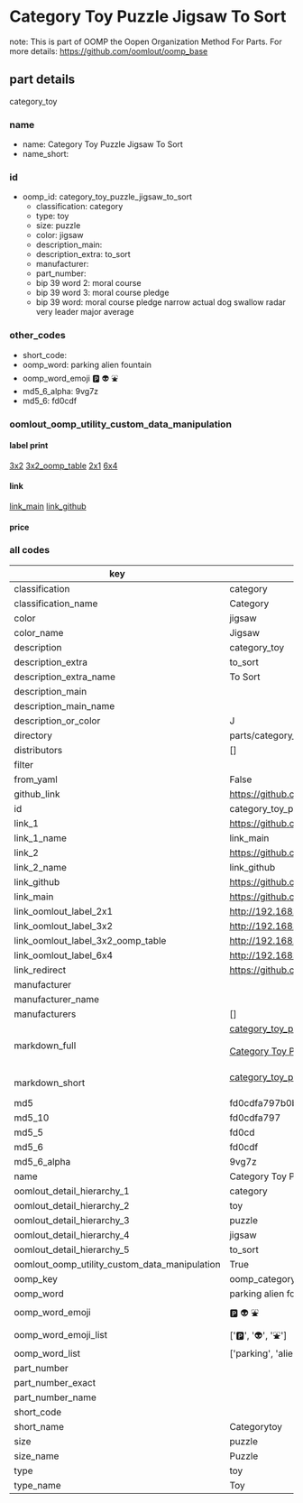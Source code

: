 # Category Toy Puzzle Jigsaw To Sort  

note: This is part of OOMP the Oopen Organization Method For Parts. For more details: https://github.com/oomlout/oomp_base

##  part details
  



category_toy



### name
* name: Category Toy Puzzle Jigsaw To Sort
* name_short: 
### id
* oomp_id: category_toy_puzzle_jigsaw_to_sort
  * classification: category
  * type: toy
  * size: puzzle
  * color: jigsaw
  * description_main: 
  * description_extra: to_sort
  * manufacturer: 
  * part_number: 
  * bip 39 word 2: moral course
  * bip 39 word 3: moral course pledge
  * bip 39 word: moral course pledge narrow actual dog swallow radar very leader major average

### other_codes
* short_code: 
* oomp_word: parking alien fountain
* oomp_word_emoji :parking: :alien: :fountain:
* md5_6_alpha: 9vg7z
* md5_6: fd0cdf






### oomlout_oomp_utility_custom_data_manipulation
#### label print
[3x2](http://192.168.1.245:1112/?label=oomp%209vg7z)
[3x2_oomp_table](http://192.168.1.108:1112/?label=oomp%209vg7z)
[2x1](http://192.168.1.242:1112/?label=oomp%209vg7z)
[6x4](http://192.168.1.55:1112/?label=oomp%209vg7z)    

#### link

[link_main](https://github.com/oomlout/oomlout_oomp_version_1_messy/tree/main/parts/category_toy_puzzle_jigsaw_to_sort) [link_github](https://github.com/oomlout/oomlout_oomp_version_1_messy/tree/main/parts/category_toy_puzzle_jigsaw_to_sort)                             

#### price







### all codes 
| key | value |  
| --- | --- |  
| classification | category |  
| classification_name | Category |  
| color | jigsaw |  
| color_name | Jigsaw |  
| description | category_toy |  
| description_extra | to_sort |  
| description_extra_name | To Sort |  
| description_main |  |  
| description_main_name |  |  
| description_or_color | J  |  
| directory | parts/category_toy_puzzle_jigsaw_to_sort |  
| distributors | [] |  
| filter |  |  
| from_yaml | False |  
| github_link | https://github.com/oomlout/oomlout_oomp_part_src/tree/main/parts/category_toy_puzzle_jigsaw_to_sort |  
| id | category_toy_puzzle_jigsaw_to_sort |  
| link_1 | https://github.com/oomlout/oomlout_oomp_version_1_messy/tree/main/parts/category_toy_puzzle_jigsaw_to_sort |  
| link_1_name | link_main |  
| link_2 | https://github.com/oomlout/oomlout_oomp_version_1_messy/tree/main/parts/category_toy_puzzle_jigsaw_to_sort |  
| link_2_name | link_github |  
| link_github | https://github.com/oomlout/oomlout_oomp_version_1_messy/tree/main/parts/category_toy_puzzle_jigsaw_to_sort |  
| link_main | https://github.com/oomlout/oomlout_oomp_version_1_messy/tree/main/parts/category_toy_puzzle_jigsaw_to_sort |  
| link_oomlout_label_2x1 | http://192.168.1.242:1112/?label=oomp%209vg7z |  
| link_oomlout_label_3x2 | http://192.168.1.245:1112/?label=oomp%209vg7z |  
| link_oomlout_label_3x2_oomp_table | http://192.168.1.108:1112/?label=oomp%209vg7z |  
| link_oomlout_label_6x4 | http://192.168.1.55:1112/?label=oomp%209vg7z |  
| link_redirect | https://github.com/oomlout/oomlout_oomp_version_1_messy/tree/main/parts/category_toy_puzzle_jigsaw_to_sort |  
| manufacturer |  |  
| manufacturer_name |  |  
| manufacturers | [] |  
| markdown_full | [category_toy_puzzle_jigsaw_to_sort](none)<br>[](none)<br>[Category Toy Puzzle Jigsaw To Sort](none)<br><br> |  
| markdown_short | [category_toy_puzzle_jigsaw_to_sort](none)<br><br> |  
| md5 | fd0cdfa797b0bb61020179314d0c547d |  
| md5_10 | fd0cdfa797 |  
| md5_5 | fd0cd |  
| md5_6 | fd0cdf |  
| md5_6_alpha | 9vg7z |  
| name | Category Toy Puzzle Jigsaw To Sort |  
| oomlout_detail_hierarchy_1 | category |  
| oomlout_detail_hierarchy_2 | toy |  
| oomlout_detail_hierarchy_3 | puzzle |  
| oomlout_detail_hierarchy_4 | jigsaw |  
| oomlout_detail_hierarchy_5 | to_sort |  
| oomlout_oomp_utility_custom_data_manipulation | True |  
| oomp_key | oomp_category_toy_puzzle_jigsaw_to_sort |  
| oomp_word | parking alien fountain |  
| oomp_word_emoji | :parking: :alien: :fountain: |  
| oomp_word_emoji_list | [':parking:', ':alien:', ':fountain:'] |  
| oomp_word_list | ['parking', 'alien', 'fountain'] |  
| part_number |  |  
| part_number_exact |  |  
| part_number_name |  |  
| short_code |  |  
| short_name | Categorytoy |  
| size | puzzle |  
| size_name | Puzzle |  
| type | toy |  
| type_name | Toy |  
